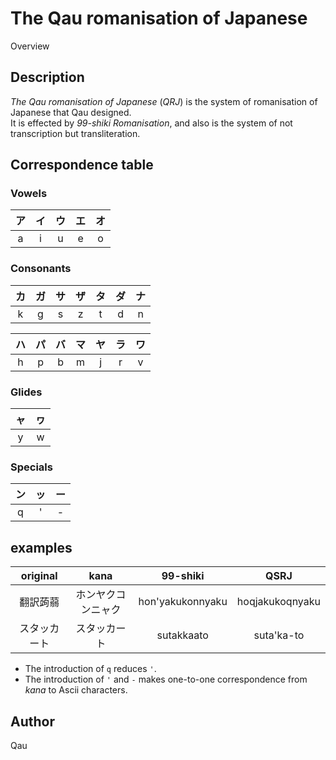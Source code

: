 # The Qau romanisation of Japanese

Overview

## Description

*The Qau romanisation of Japanese* (*QRJ*) is the system of romanisation of Japanese that Qau designed.
<br/>It is effected by *99-shiki Romanisation*, and also is the system of not transcription but transliteration.

## Correspondence table

### Vowels

|ア|イ|ウ|エ|オ|
|:-:|:-:|:-:|:-:|:-:|
|a|i|u|e|o|

### Consonants

|カ|ガ|サ|ザ|タ|ダ|ナ|
|:-:|:-:|:-:|:-:|:-:|:-:|:-:|
|k|g|s|z|t|d|n|

|ハ|パ|バ|マ|ヤ|ラ|ワ|
|:-:|:-:|:-:|:-:|:-:|:-:|:-:|
|h|p|b|m|j|r|v|

### Glides

|ャ|ヮ|
|:-:|:-:|
|y|w|

### Specials

|ン|ッ|ー|
|:-:|:-:|:-:|
|q|'|-|

## examples

|original|kana|99-shiki|QSRJ|
|:-:|:-:|:-:|:-:|
|翻訳蒟蒻|ホンヤクコンニャク|hon'yakukonnyaku|hoqjakukoqnyaku|
|スタッカート|スタッカート|sutakkaato|suta'ka-to|

- The introduction of `q` reduces `'`.
- The introduction of `'` and `-` makes one-to-one correspondence from *kana* to Ascii characters.

## Author

Qau
